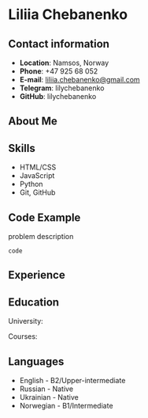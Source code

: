 # Liliia Chebanenko

## Contact information

* **Location**: Namsos, Norway
* **Phone**: +47 925 68 052
* **E-mail**: liliia.chebanenko@gmail.com
* **Telegram**: lilychebanenko
* **GitHub**: lilychebanenko



## About Me


## Skills
* HTML/CSS
* JavaScript
* Python
* Git, GitHub


## Code Example

problem description

` code `


## Experience


## Education

University: 

Courses:



## Languages

* English - B2/Upper-intermediate
* Russian - Native
* Ukrainian - Native
* Norwegian - B1/Intermediate 

